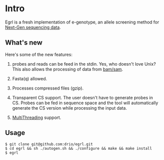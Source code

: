 # Intro

Egrl is a fresh implementation of e-genotype, an allele screening method for
[Next-Gen sequencing data](http://en.wikipedia.org/wiki/DNA_sequencing).

## What's new

Here's some of the new features:

1. probes and reads can be feed in the stdin. Yes, who doesn't love Unix?
This also allows the processing of data from
[bam/sam](http://samtools.sourceforge.net/SAM1.pdf).

2. Fasta(q) allowed.

3. Processes compressed files (gzip).

4. Transparent CS support. The user doesn't have to generate probes in CS.
Probes can be fed in sequence space and the tool will automatically
generate the CS version while processing the input data.

5. [MultiThreading](https://gist.github.com/1657289) support.

## Usage

```
$ git clone git@github.com:drio/egrl.git
$ cd egrl && sh ./autogen.sh && ./configure && make && make install
$ egrl
```

